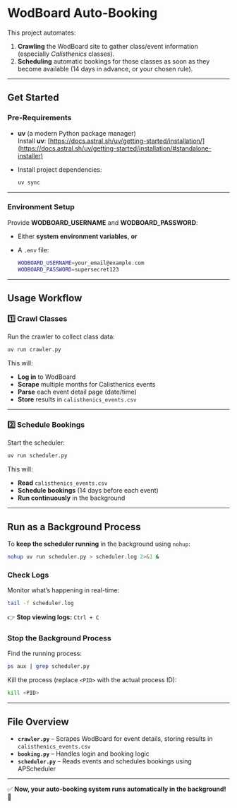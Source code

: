 # WodBoard Auto-Booking

This project automates:

1. **Crawling** the WodBoard site to gather class/event information (especially _Calisthenics_ classes).
2. **Scheduling** automatic bookings for those classes as soon as they become available (14 days in advance, or your chosen rule).

---

## **Get Started**

### **Pre-Requirements**

- **uv** (a modern Python package manager)  
  Install **uv**: [https://docs.astral.sh/uv/getting-started/installation/](https://docs.astral.sh/uv/getting-started/installation/#standalone-installer)

- Install project dependencies:
  ```bash
  uv sync
  ```

---

### **Environment Setup**

Provide **WODBOARD_USERNAME** and **WODBOARD_PASSWORD**:

- Either **system environment variables**, **or**
- A `.env` file:

  ```bash
  WODBOARD_USERNAME=your_email@example.com
  WODBOARD_PASSWORD=supersecret123
  ```

---

## **Usage Workflow**

### **1️⃣ Crawl Classes**

Run the crawler to collect class data:

```bash
uv run crawler.py
```

This will:

- **Log in** to WodBoard
- **Scrape** multiple months for Calisthenics events
- **Parse** each event detail page (date/time)
- **Store** results in `calisthenics_events.csv`

---

### **2️⃣ Schedule Bookings**

Start the scheduler:

```bash
uv run scheduler.py
```

This will:

- **Read** `calisthenics_events.csv`
- **Schedule bookings** (14 days before each event)
- **Run continuously** in the background

---

## **Run as a Background Process**

To **keep the scheduler running** in the background using `nohup`:

```bash
nohup uv run scheduler.py > scheduler.log 2>&1 &
```

### **Check Logs**

Monitor what’s happening in real-time:

```bash
tail -f scheduler.log
```

👉 **Stop viewing logs:** `Ctrl + C`

### **Stop the Background Process**

Find the running process:

```bash
ps aux | grep scheduler.py
```

Kill the process (replace `<PID>` with the actual process ID):

```bash
kill <PID>
```

---

## **File Overview**

- **`crawler.py`** – Scrapes WodBoard for event details, storing results in `calisthenics_events.csv`
- **`booking.py`** – Handles login and booking logic
- **`scheduler.py`** – Reads events and schedules bookings using APScheduler

---

✅ **Now, your auto-booking system runs automatically in the background!** 🚀
